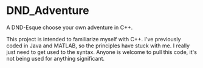 # DND_Adventure
A DND-Esque choose your own adventure in C++.

This project is intended to familiarize myself with C++. I've previously coded in Java and MATLAB, so the principles have stuck with me. I really just need to get used to the syntax. Anyone is welcome to pull this code, it's not being used for anything significant. 

